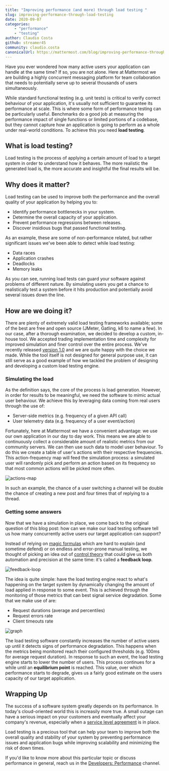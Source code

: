 ```yaml
---
title: "Improving performance (and more) through load testing "
slug: improving-performance-through-load-testing
date: 2020-09-07
categories:
    - "performance"
    - "testing"
author: Claudio Costa
github: streamer45
community: claudio.costa
canonicalUrl: https://mattermost.com/blog/improving-performance-through-load-testing/
---
```


Have you ever wondered how many active users your application can handle at the same time? If so, you are not alone. Here at Mattermost we are building a highly concurrent messaging platform for team collaboration that needs to potentially serve up to several thousands of users simultaneously. 

While standard functional testing (e.g. unit tests) is critical to verify correct behaviour of your application, it's usually not sufficient to guarantee its performance at scale. This is where some form of performance testing can be particularly useful. Benchmarks do a good job at measuring the performance impact of single functions or limited portions of a codebase, but they cannot capture how an application is going to perform as a whole under real-world conditions. To achieve this you need **load testing**.

## What is load testing?

Load testing is the process of applying a certain amount of load to a target system in order to understand how it behaves.
The more realistic the generated load is, the more accurate and insightful the final results will be.

## Why does it matter?

Load testing can be used to improve both the performance and the overall quality of your application by helping you to:

- Identify performance bottlenecks in your system.
- Determine the overall capacity of your application.
- Prevent performance regressions between releases.
- Discover insidious bugs that passed functional testing.

As an example, these are some of non-performance related, but rather significant issues we've been able to detect while load testing:

- Data races
- Application crashes
- Deadlocks
- Memory leaks

As you can see, running load tests can guard your software against problems of different nature. By simulating users you get a chance to realistically test a system before it hits production and potentially avoid several issues down the line.

## How are we doing it?

There are plenty of extremely valid load testing frameworks available; some of the best are free and open source (JMeter, Gatling, k6 to name a few). In our case, after a thorough examination, we decided to develop a custom, in-house tool. We accepted trading implementation time and complexity for improved simulation and finer control over the entire process. We've recently released [version 1.0](https://github.com/mattermost/mattermost-load-test-ng/releases/tag/v1.0.0) and we are quite happy with the choice we made. While the tool itself is not designed for general purpose use, it can still serve as a good example of how we tackled the problem of designing and developing a custom load testing engine.

### Simulating the load

As the definition says, the core of the process is load generation. However, in order for results to be meaningful, we need the software to mimic actual user behaviour. We achieve this by leveraging data coming from real users through the use of:

- Server-side metrics (e.g. frequency of a given API call)
- User telemetry data (e.g. frequency of a user event/action)

Fortunately, here at Mattermost we have a convenient advantage: we use our own application in our day to day work. This means we are able to continuously collect a considerable amount of realistic metrics from our community servers. We can then use such data to model user behaviour. To do this we create a table of user's actions with their respective frequencies. This action-frequency map will feed the simulation process: a simulated user will randomly pick and perform an action based on its frequency so that most common actions will be picked more often.

![actions-map](/blog/2020-09-07-improving-performance-through-load-testing/actions-map.png)

In such an example, the chance of a user switching a channel will be double the chance of creating a new post and four times that of replying to a thread.

### Getting some answers

Now that we have a simulation in place, we come back to the original question of this blog post: how can we make our load testing software tell us how many concurrently active users our target application can support?

Instead of relying on [magic formulas](https://en.wikipedia.org/wiki/Magic_number_(programming)) which are hard to explain (and sometime defend) or on endless and error-prone manual testing, we thought of picking an idea out of [control theory](https://en.wikipedia.org/wiki/Control_theory) that could give us both automation and precision at the same time: it's called a **feedback loop**.

![feedback-loop](/blog/2020-09-07-improving-performance-through-load-testing/feedback-loop.png)

The idea is quite simple: have the load testing engine react to what's happening on the target system by dynamically changing the amount of load applied in response to some event. This is achieved through the monitoring of those metrics that can best signal service degradation. Some that we make use of are:

- Request durations (average and percentiles)
- Request errors rate
- Client timeouts rate

![graph](/blog/2020-09-07-improving-performance-through-load-testing/graph.png)

The load testing software constantly increases the number of active users up until it detects signs of performance degradation. This happens when the metrics being monitored reach their configured thresholds (e.g. 100ms for average request duration).
In response to such an event, the load testing engine starts to lower the number of users. This process continues for a while until an **equilibrium point** is reached. This value, over which performance starts to degrade, gives us a fairly good estimate on the users capacity of our target application.

## Wrapping Up

The success of a software system greatly depends on its performance. In today's cloud-oriented world this is increasily more true. A small outage can have a serious impact on your customers and eventually affect your company's revenue, especially when a [service level agreement](https://en.wikipedia.org/wiki/Service_level_agreement) is in place.

Load testing is a precious tool that can help your team to improve both the overall quality and stability of your system by preventing performance issues and application bugs while improving scalability and minimizing the risk of down times.

If you'd like to know more about this particular topic or discuss performance in general, reach us in the [Developers: Performance](https://community.mattermost.com/core/channels/developers-performance) channel.
